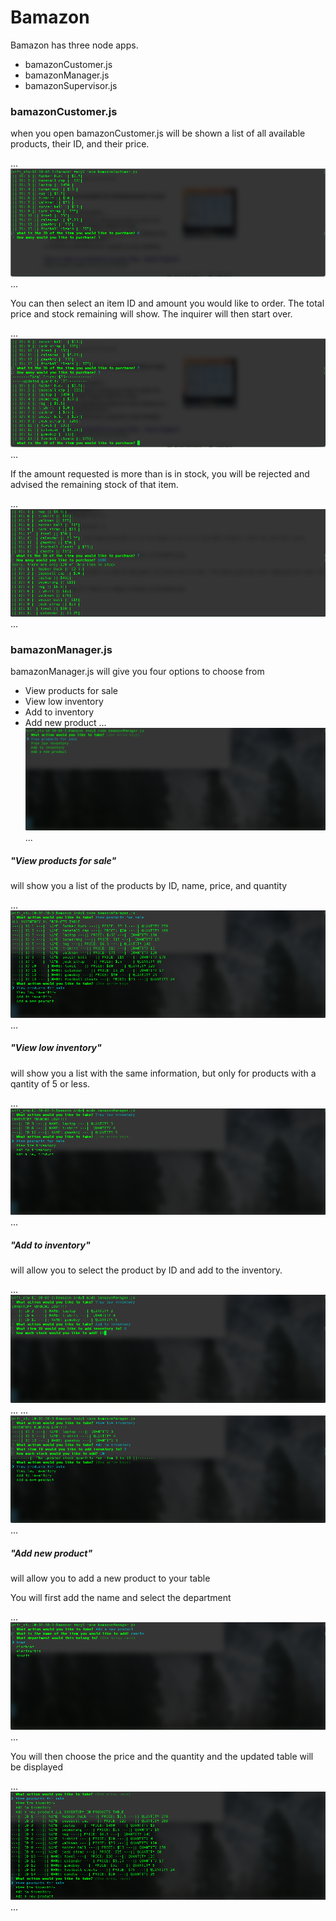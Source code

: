 # Bamazon

  Bamazon has three node apps.
  
 
* bamazonCustomer.js
* bamazonManager.js
* bamazonSupervisor.js

### bamazonCustomer.js

  when you open bamazonCustomer.js will be shown a list of all available products, their ID, and their price.
  
  ...
![Mockup for feature A](images/customer_screenshot1.png)
...

You can then select an item ID and amount you would like to order. The total price and stock remaining will show. The inquirer will then start over.

  ...
![Mockup for feature A](images/customer_screenshot2.png)
...

If the amount requested is more than is in stock, you will be rejected and advised the remaining stock of that item.

  ...
![Mockup for feature A](images/customer_screenshot3.png)
...


### bamazonManager.js

bamazonManager.js will give you four options to choose from

* View products for sale
* View low inventory
* Add to inventory
* Add new product
  ...
![Mockup for feature A](images/manager_screenshot1.png)
...



##### "View products for sale" 
will show you a list of the products by ID, name, price, and quantity

  ...
![Mockup for feature A](images/manager_screenshot2.png)
...


##### "View low inventory" 
will show you a list with the same information, but only for products with a qantity of 5 or less.

  ...
![Mockup for feature A](images/manager_screenshot3.png)
...

##### "Add to inventory" 
will allow you to select the product by ID and add to the inventory.

  ...
![Mockup for feature A](images/manager_screenshot4.png)
...
  ...
![Mockup for feature A](images/manager_screenshot5.png)
...

##### "Add new product"
will allow you to add a new product to your table

You will first add the name and select the department

  ...
![Mockup for feature A](images/manager_screenshot6.png)
...

You will then choose the price and the quantity and the updated table will be displayed

  ...
![Mockup for feature A](images/manager_screenshot7.png)
...

